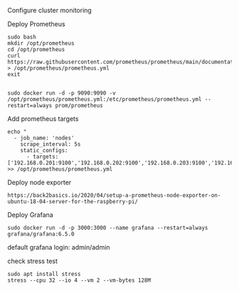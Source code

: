 Configure cluster monitoring


Deploy Prometheus
```
sudo bash
mkdir /opt/prometheus
cd /opt/prometheus
curl https://raw.githubusercontent.com/prometheus/prometheus/main/documentation/examples/prometheus.yml > /opt/prometheus/prometheus.yml
exit


sudo docker run -d -p 9090:9090 -v /opt/prometheus/prometheus.yml:/etc/prometheus/prometheus.yml --restart=always prom/prometheus
```

Add prometheus targets
```
echo "
  - job_name: 'nodes'
    scrape_interval: 5s
    static_configs:
      - targets: ['192.168.0.201:9100','192.168.0.202:9100','192.168.0.203:9100','192.168.0.204:9100','192.168.0.205:9100','192.168.0.206:9100','192.168.0.207:9100']" >> /opt/prometheus/prometheus.yml
```

Deploy node exporter
```
https://back2basics.io/2020/04/setup-a-prometheus-node-exporter-on-ubuntu-18-04-server-for-the-raspberry-pi/
```

Deploy Grafana
```
sudo docker run -d -p 3000:3000 --name grafana --restart=always grafana/grafana:6.5.0 
```
default grafana login: admin/admin


check stress test
```
sudo apt install stress
stress --cpu 32 --io 4 --vm 2 --vm-bytes 128M
```